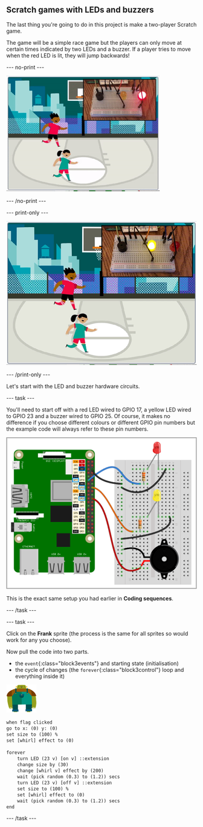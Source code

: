 ## Scratch games with LEDs and buzzers

The last thing you're going to do in this project is make a two-player Scratch game.

The game will be a simple race game but the players can only move at certain times indicated by two LEDs and a buzzer. If a player tries to move when the red LED is lit, they will jump backwards!

--- no-print ---

![Scratch game](images/scratchGame_final.gif)

--- /no-print ---

--- print-only ---

![Scratch game](images/scratchGame_final.png)

--- /print-only ---

Let's start with the LED and buzzer hardware circuits.

--- task ---

You'll need to start off with a red LED wired to GPIO 17, a yellow LED wired to GPIO 23 and a buzzer wired to GPIO 25. Of course, it makes no difference if you choose different colours or different GPIO pin numbers but the example code will always refer to these pin numbers.

![2 LEDs and 1 buzzer](images/scratchGame_2LEDsAnd1Buzzer.png)

This is the exact same setup you had earlier in **Coding sequences**.

--- /task ---

--- task ---

Click on the **Frank** sprite (the process is the same for all sprites so would work for any you choose).

Now pull the code into two parts.
+ the `event`{:class="block3events"} and starting state (initialisation)
+ the cycle of changes (the `forever`{:class="block3control"} loop and everything inside it)

![Frank sprite](images/frankSpriteIdentifier.png)

```blocks3
when flag clicked
go to x: (0) y: (0)
set size to (100) %
set [whirl] effect to (0)

forever
    turn LED (23 v) [on v] ::extension
    change size by (30)
    change [whirl v] effect by (200)
    wait (pick random (0.3) to (1.2)) secs
    turn LED (23 v) [off v] ::extension
    set size to (100) %
    set [whirl] effect to (0)
    wait (pick random (0.3) to (1.2)) secs
end
```

--- /task ---